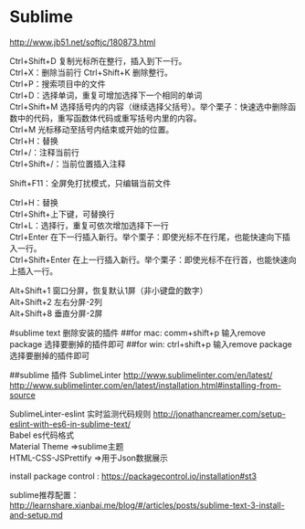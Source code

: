 # Sublime
http://www.jb51.net/softjc/180873.html

Ctrl+Shift+D 复制光标所在整行，插入到下一行。  
Ctrl+X：删除当前行  Ctrl+Shift+K 删除整行。  
Ctrl+P：搜索项目中的文件  
Ctrl+D：选择单词，重复可增加选择下一个相同的单词  
Ctrl+Shift+M 选择括号内的内容（继续选择父括号）。举个栗子：快速选中删除函数中的代码，重写函数体代码或重写括号内里的内容。  
Ctrl+M 光标移动至括号内结束或开始的位置。  
Ctrl+H：替换  
Ctrl+/：注释当前行  
Ctrl+Shift+/：当前位置插入注释  

Shift+F11：全屏免打扰模式，只编辑当前文件  

Ctrl+H：替换  
Ctrl+Shift+上下键，可替换行  
Ctrl+L：选择行，重复可依次增加选择下一行  
Ctrl+Enter 在下一行插入新行。举个栗子：即使光标不在行尾，也能快速向下插入一行。  
Ctrl+Shift+Enter 在上一行插入新行。举个栗子：即使光标不在行首，也能快速向上插入一行。  

Alt+Shift+1 窗口分屏，恢复默认1屏（非小键盘的数字）  
Alt+Shift+2 左右分屏-2列  
Alt+Shift+8 垂直分屏-2屏  

#sublime text 删除安装的插件
##for mac:
comm+shift+p 输入remove package 选择要删掉的插件即可
##for win:
ctrl+shift+p 输入remove package 选择要删掉的插件即可

##sublime 插件
SublimeLinter    http://www.sublimelinter.com/en/latest/   
http://www.sublimelinter.com/en/latest/installation.html#installing-from-source  

SublimeLinter-eslint  实时监测代码规则  http://jonathancreamer.com/setup-eslint-with-es6-in-sublime-text/   
Babel  es代码格式  
Material Theme  =>sublime主题  
HTML-CSS-JSPrettify  =>用于Json数据展示

install package control : https://packagecontrol.io/installation#st3

sublime推荐配置：http://learnshare.xianbai.me/blog/#/articles/posts/sublime-text-3-install-and-setup.md
